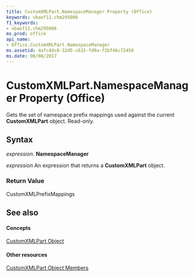 ```yaml
---
title: CustomXMLPart.NamespaceManager Property (Office)
keywords: vbaof11.chm295006
f1_keywords:
- vbaof11.chm295006
ms.prod: office
api_name:
- Office.CustomXMLPart.NamespaceManager
ms.assetid: 4afc4dc8-32d5-c632-fd9a-f2bf46c72458
ms.date: 06/08/2017
---
```



# CustomXMLPart.NamespaceManager Property (Office)

Gets the set of namespace prefix mappings used against the current **CustomXMLPart** object. Read-only.


## Syntax

 _expression_. **NamespaceManager**

 _expression_ An expression that returns a **CustomXMLPart** object.


### Return Value

CustomXMLPrefixMappings


## See also


#### Concepts


[CustomXMLPart Object](customxmlpart-object-office.md)
#### Other resources


[CustomXMLPart Object Members](customxmlpart-members-office.md)

